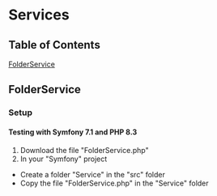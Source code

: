 # Services
## Table of Contents
[FolderService](#FolderService)
## FolderService
### Setup
#### Testing with Symfony 7.1 and PHP 8.3
1. Download the file "FolderService.php"
1. In your "Symfony" project
- Create a folder "Service" in the "src" folder
- Copy the file "FolderService.php" in the "Service" folder
